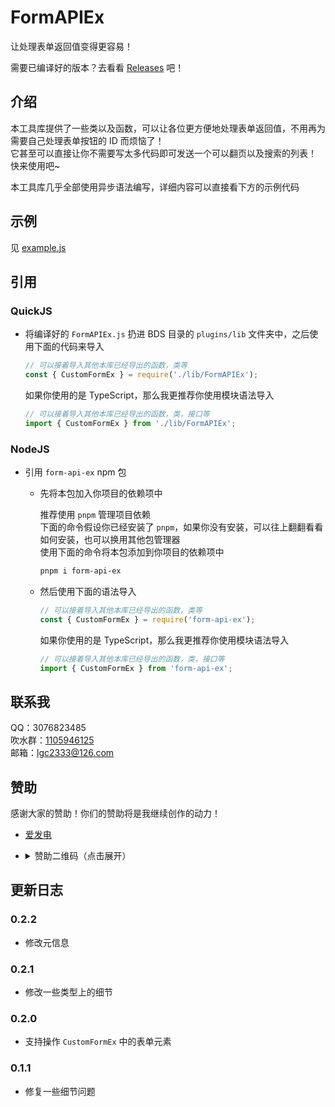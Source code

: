 <!-- markdownlint-disable MD033 -->

# FormAPIEx

让处理表单返回值变得更容易！

需要已编译好的版本？去看看 [Releases](https://github.com/lgc-LLSEDev/FormAPIEx/releases) 吧！

## 介绍

本工具库提供了一些类以及函数，可以让各位更方便地处理表单返回值，不用再为需要自己处理表单按钮的 ID 而烦恼了！  
它甚至可以直接让你不需要写太多代码即可发送一个可以翻页以及搜索的列表！  
快来使用吧~

本工具库几乎全部使用异步语法编写，详细内容可以直接看下方的示例代码

## 示例

见 [example.js](https://github.com/lgc-LLSEDev/FormAPIEx/blob/main/FormAPIEx/example.js)

<!--

## 编译

1. 克隆本仓库，可以使用以下命令

   ```bash
   git clone https://github.com/lgc2333/LLSEPlugins.git --depth=1
   ```

2. （可选）克隆下来之后，安装本工作区的依赖

   建议安装 `pnpm` 管理依赖，如果你没有安装，可以使用以下指令安装

   ```bash
   npm i pnpm -g
   ```

   安装完 `pnpm` 之后，在 仓库根目录 使用下面的命令安装工作区依赖

   ```bash
   pnpm i
   ```

3. 编译项目

   使用下面的命令，打开本目录之后编译项目

   ```bash
   cd FormAPIEx
   pnpm build
   ```

   之后编译好的文件会输出到 `lib` 文件夹

-->

## 引用

### QuickJS

- 将编译好的 `FormAPIEx.js` 扔进 BDS 目录的 `plugins/lib` 文件夹中，之后使用下面的代码来导入

  ```js
  // 可以接着导入其他本库已经导出的函数，类等
  const { CustomFormEx } = require('./lib/FormAPIEx');
  ```

  如果你使用的是 TypeScript，那么我更推荐你使用模块语法导入

  ```ts
  // 可以接着导入其他本库已经导出的函数，类，接口等
  import { CustomFormEx } from './lib/FormAPIEx';
  ```

### NodeJS

- 引用 `form-api-ex` npm 包

  - 先将本包加入你项目的依赖项中

    推荐使用 `pnpm` 管理项目依赖  
    下面的命令假设你已经安装了 `pnpm`，如果你没有安装，可以往上翻翻看看如何安装，也可以换用其他包管理器  
    使用下面的命令将本包添加到你项目的依赖项中

    ```bash
    pnpm i form-api-ex
    ```

  - 然后使用下面的语法导入

    ```js
    // 可以接着导入其他本库已经导出的函数，类等
    const { CustomFormEx } = require('form-api-ex');
    ```

    如果你使用的是 TypeScript，那么我更推荐你使用模块语法导入

    ```ts
    // 可以接着导入其他本库已经导出的函数，类，接口等
    import { CustomFormEx } from 'form-api-ex';
    ```

## 联系我

QQ：3076823485  
吹水群：[1105946125](https://jq.qq.com/?_wv=1027&k=Z3n1MpEp)  
邮箱：<lgc2333@126.com>

## 赞助

感谢大家的赞助！你们的赞助将是我继续创作的动力！

- [爱发电](https://afdian.net/@lgc2333)
- <details>
    <summary>赞助二维码（点击展开）</summary>

  ![讨饭](https://raw.githubusercontent.com/lgc2333/ShigureBotMenu/master/src/imgs/sponsor.png)

  </details>

## 更新日志

### 0.2.2

- 修改元信息

### 0.2.1

- 修改一些类型上的细节

### 0.2.0

- 支持操作 `CustomFormEx` 中的表单元素

### 0.1.1

- 修复一些细节问题
